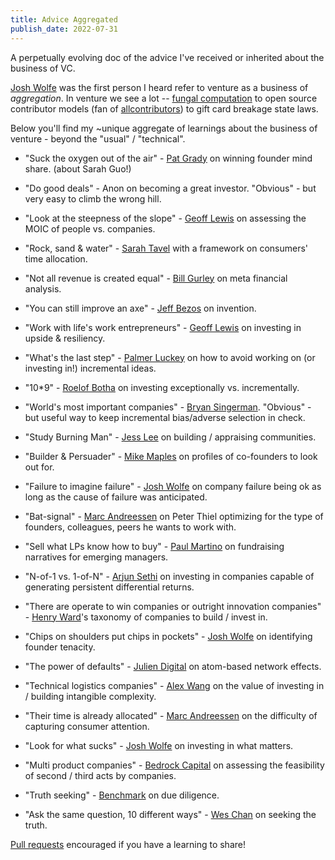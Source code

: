 ```yaml
---
title: Advice Aggregated
publish_date: 2022-07-31
---
```


A perpetually evolving doc of the advice I've received or inherited about the business of VC.

[Josh Wolfe](https://luxcapital.com/team/josh-wolfe/) was the first person I heard refer to venture as a business of *aggregation*. In venture we see a lot -- [fungal computation](https://www.ncbi.nlm.nih.gov/pmc/articles/PMC6227805/) to open source contributor models (fan of [allcontributors](https://allcontributors.org/)) to gift card breakage state laws.

Below you'll find my ~unique aggregate of learnings about the business of venture - beyond the "usual" / "technical".    

- "Suck the oxygen out of the air" - [Pat Grady](https://twitter.com/gradypb/status/1500853918036729856?s=20&t=nBg6rHzCk0fTZD5avEMTEg) on winning founder mind share. (about Sarah Guo!)

- "Do good deals" - Anon on becoming a great investor. "Obvious" - but very easy to climb the wrong hill.

- "Look at the steepness of the slope" - [Geoff Lewis](https://www.youtube.com/watch?v=gd8ljRyBmTQ) on assessing the MOIC of people vs. companies.

- "Rock, sand & water" - [Sarah Tavel](https://sarahtavel.medium.com/the-opportunity-and-risks-for-consumer-startups-in-a-social-distancing-world-a-framework-for-15f65e2fbdff) with a framework on consumers' time allocation.

- "Not all revenue is created equal" - [Bill Gurley](https://abovethecrowd.com/2011/05/24/all-revenue-is-not-created-equal-the-keys-to-the-10x-revenue-club/) on meta financial analysis.

- "You can still improve an axe" - [Jeff Bezos](https://twitter.com/jeffbezos/status/1579252993903710209?s=46&t=e_5RETxF9pcys_FJLcDziQ) on invention. 

- "Work with life's work entrepreneurs" - [Geoff Lewis](https://twitter.com/GeoffLewisOrg/status/1535389983661559809) on investing in upside & resiliency. 

- "What's the last step" - [Palmer Luckey](https://www.youtube.com/watch?v=dMhVrYhQUsk) on how to avoid working on (or investing in!) incremental ideas. 

- "10*9" - [Roelof Botha](https://www.protocol.com/sequoia-roelof-botha) on investing exceptionally vs. incrementally. 

- "World's most important companies" - [Bryan Singerman](https://www.joincolossus.com/episodes/34530101/singerman-investing-in-the-best-founders). "Obvious" - but useful way to keep incremental bias/adverse selection in check.

- "Study Burning Man" - [Jess Lee](https://podcasts.apple.com/ca/podcast/jess-lee-designing-investment-products/id1154105909?i=1000568849876) on building / appraising communities.  

- "Builder & Persuader" - [Mike Maples](https://ventureunlocked.substack.com/p/mikemaples019) on profiles of co-founders to look out for. 

- "Failure to imagine failure" - [Josh Wolfe](https://twitter.com/wolfejosh/status/1239006370382393345?lang=en-GB) on company failure being ok as long as the cause of failure was anticipated.  

- "Bat-signal" - [Marc Andreessen](https://conversationswithtyler.com/episodes/marc-andreessen/) on Peter Thiel optimizing for the type of founders, colleagues, peers he wants to work with. 

- "Sell what LPs know how to buy" - [Paul Martino](https://ventureunlocked.substack.com/p/paulmartino) on fundraising narratives for emerging managers. 

- "N-of-1 vs. 1-of-N" - [Arjun Sethi](https://tribecap.co/faq-on-carta-n-of-1-and-atomic-units/) on investing in companies capable of generating persistent differential returns. 

- "There are operate to win companies or outright innovation companies" - [Henry Ward](https://podcasts.apple.com/us/podcast/henry-ward-transforming-private-markets/id1154105909?i=1000558237878)'s taxonomy of companies to build / invest in.

- "Chips on shoulders put chips in pockets" - [Josh Wolfe](https://twitter.com/wolfejosh/status/1284108444656717825?s=20&t=30e5q8b_mhQQdJEDrQ_4aQ) on identifying founder tenacity. 

- "The power of defaults" - [Julien Digital](https://julian.digital/2021/12/20/the-power-of-defaults/) on atom-based network effects.

- "Technical logistics companies" - [Alex Wang](https://podcasts.apple.com/us/podcast/alexandr-wang-a-primer-on-ai/id1154105909?i=1000557211885) on the value of investing in / building intangible complexity. 

- "Their time is already allocated" - [Marc Andreessen](https://www.joincolossus.com/episodes/58516750/andreessen-making-the-future) on the difficulty of capturing consumer attention.   

- "Look for what sucks" - [Josh Wolfe](https://podcasts.apple.com/us/podcast/josh-wolfe-the-tech-imperative/id1154105909?i=1000436137469) on investing in what matters. 

- "Multi product companies" - [Bedrock Capital](https://www.bedrockcap.com/letters/rippling-is-built-different) on assessing the feasibility of second / third acts by companies.

- "Truth seeking" - [Benchmark](https://www.acquired.fm/episodes/benchmark-part-ii-the-dinner) on due diligence.

- "Ask the same question, 10 different ways" - [Wes Chan](https://www.thetwentyminutevc.com/wes-chan/) on seeking the truth. 

[Pull requests](https://github.com/alexmackenzie-wx/blog) encouraged if you have a learning to share!
